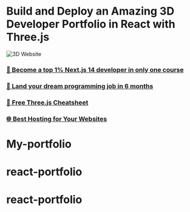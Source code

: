 # Build and Deploy an Amazing 3D Developer Portfolio in React with Three.js

![3D Website](https://i.ibb.co/ryytGVx/Screenshot-2023-11-25-at-11-28-11-AM.png)

### [🌟 Become a top 1% Next.js 14 developer in only one course](https://jsmastery.pro/next14)
### [🚀 Land your dream programming job in 6 months](https://jsmastery.pro/masterclass)
### [📙 Free Three.js Cheatsheet](https://resource.jsmastery.pro/threejs-cheatsheet)
### [🌐 Best Hosting for Your Websites](https://hostinger.com/javascript10)

# My-portfolio
# react-portfolio
# react-portfolio
